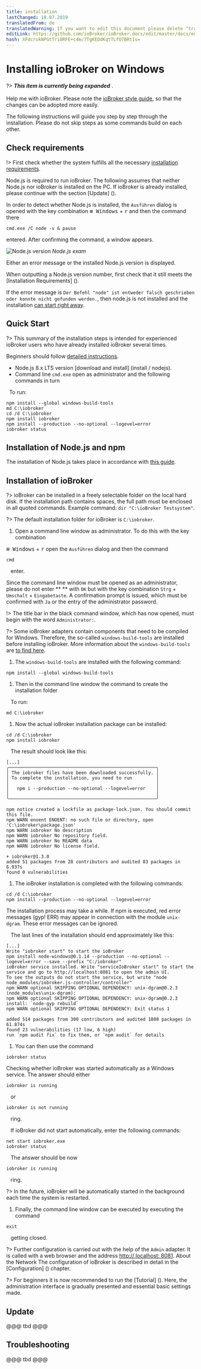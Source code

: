```yaml
---
title: installation
lastChanged: 18.07.2019
translatedFrom: de
translatedWarning: If you want to edit this document please delete "translatedFrom" field, elsewise this document will be translated automatically again
editLink: https://github.com/ioBroker/ioBroker.docs/edit/master/docs/en/install/windows.md
hash: XFdcrokNPGtTri8RFE+c4m/7TgKEDdKqtTLfO7BRt1s=
---
```

# Installing ioBroker on Windows
?> ***This item is currently being expanded*** . <br><br> Help me with ioBroker. Please note the [ioBroker style guide](community/styleguidedoc), so that the changes can be adopted more easily.

The following instructions will guide you step by step through the installation. Please do not skip steps as some commands build on each other.

## Check requirements
!> First check whether the system fulfills all the necessary [installation requirements](install/requirements).

Node.js is required to run ioBroker. The following assumes that neither Node.js nor ioBroker is installed on the PC. If ioBroker is already installed, please continue with the section [Update] ().

In order to detect whether Node.js is installed, the `Ausführen` dialog is opened with the key combination <kbd>⊞ Windows</kbd> + <kbd>r</kbd> and then the command there

```
cmd.exe /C node -v & pause
```

entered. After confirming the command, a window appears.

![Node.js version](../../de/install/media/w02nodecheck.png) *Node.js exam*

Either an error message or the installed Node.js version is displayed.

When outputting a Node.js version number, first check that it still meets the [Installation Requirements] ().

If the error message is `Der Befehl "node" ist entweder falsch geschrieben oder konnte nicht gefunden werden.`, then node.js is not installed and the installation [can start right away](#nodeinst).

## Quick Start
?> This summary of the installation steps is intended for experienced ioBroker users who have already installed ioBroker several times.

Beginners should follow [detailed instructions](#nodeinst).

* Node.js 8.x LTS version [download and install] (install / nodejs).
* Command line `cmd.exe` open as administrator and the following commands in turn

  To run:

```
npm install --global windows-build-tools
md C:\iobroker
cd /d C:\iobroker
npm install iobroker
npm install --production --no-optional --logevel=error
iobroker status
```

<div id="nodeinst"></div>

## Installation of Node.js and npm
The installation of Node.js takes place in accordance with [this guide](install/nodejs).

## Installation of ioBroker
?> ioBroker can be installed in a freely selectable folder on the local hard disk. If the installation path contains spaces, the full path must be enclosed in all quoted commands.
Example command: `dir "C:\ioBroker Testsystem"`.

?> The default installation folder for ioBroker is `C:\iobroker`.

1. Open a command line window as administrator. To do this with the key combination

<kbd>⊞ Windows</kbd> + <kbd>r</kbd> open the `Ausführen` dialog and then the command

```
cmd
```

   enter.

Since the command line window must be opened as an administrator, please do not enter ** ** with `OK` but with the key combination `Strg` + `Umschalt` + `Eingabetaste`. A confirmation prompt is issued, which must be confirmed with `Ja` or the entry of the administrator password.

!> The title bar in the black command window, which has now opened, must begin with the word `Administrator:`.

?> Some ioBroker adapters contain components that need to be compiled for Windows. Therefore, the so-called `windows-build-tools` are installed before installing ioBroker. More information about the `windows-build-tools` are [to find here](https://github.com/felixrieseberg/windows-build-tools).

1. The `windows-build-tools` are installed with the following command:

```
npm install --global windows-build-tools
```

1. Then in the command line window the command to create the installation folder

   To run:

```
md C:\iobroker
```

1. Now the actual ioBroker installation package can be installed:

```
cd /d C:\iobroker
npm install iobroker
```

   The result should look like this:

```
[...]
╭───────────────────────────────────────────────────────╮
│ The iobroker files have been downloaded successfully. │
│ To complete the installation, you need to run         │
│                                                       │
│   npm i --production --no-optional --logevel=error    │
│                                                       │
╰───────────────────────────────────────────────────────╯

npm notice created a lockfile as package-lock.json. You should commit this file.
npm WARN enoent ENOENT: no such file or directory, open 'C:\iobroker\package.json'
npm WARN iobroker No description
npm WARN iobroker No repository field.
npm WARN iobroker No README data
npm WARN iobroker No license field.

+ iobroker@1.3.0
added 51 packages from 28 contributors and audited 83 packages in 6.937s
found 0 vulnerabilities
```

1. The ioBroker installation is completed with the following commands:

```
cd /d C:\iobroker
npm install --production --no-optional --logevel=error
```

The installation process may take a while. If npm is executed, red error messages (gyp! ERR) may appear in connection with the module `unix-dgram`. These error messages can be ignored.

   The last lines of the installation should end approximately like this:

```
[...]
Write "iobroker start" to start the ioBroker
npm install node-windows@0.1.14 --production --no-optional --logevel=error --save --prefix "C:/iobroker"
ioBroker service installed. Write "serviceIoBroker start" to start the service and go to http://localhost:8081 to open the admin UI.
To see the outputs do not start the service, but write "node node_modules/iobroker.js-controller/controller"
npm WARN optional SKIPPING OPTIONAL DEPENDENCY: unix-dgram@0.2.3 (node_modules\unix-dgram):
npm WARN optional SKIPPING OPTIONAL DEPENDENCY: unix-dgram@0.2.3 install: `node-gyp rebuild`
npm WARN optional SKIPPING OPTIONAL DEPENDENCY: Exit status 1

added 514 packages from 300 contributors and audited 1808 packages in 61.874s
found 23 vulnerabilities (17 low, 6 high)
run `npm audit fix` to fix them, or `npm audit` for details
```

1. You can then use the command

```
iobroker status
```

Checking whether ioBroker was started automatically as a Windows service.
The answer should either

```
iobroker is running
```

   or

```
iobroker is not running
```

   ring.

   If ioBroker did not start automatically, enter the following commands:

```
net start iobroker.exe
iobroker status
```

   The answer should be now

```
iobroker is running
```

   ring.

?> In the future, ioBroker will be automatically started in the background each time the system is restarted.

1. Finally, the command line window can be executed by executing the command

```
exit
```

   getting closed.

?> Further configuration is carried out with the help of the `Admin` adapter. It is called with a web browser and the address [http:// localhost: 8081](http://localhost:8081). About the Network The configuration of ioBroker is described in detail in the [Configuration] () chapter.

?> For beginners it is now recommended to run the [Tutorial] (). Here, the administration interface is gradually presented and essential basic settings made.

## Update
@@@ tbd @@@

## Troubleshooting
@@@ tbd @@@
